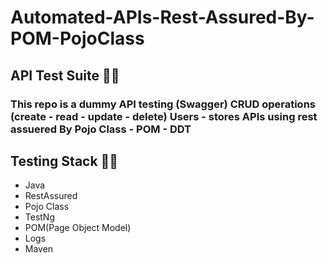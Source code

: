 # Automated-APIs-Rest-Assured-By-POM-PojoClass
 <h2> API Test Suite 🚀🚀 </h2>

<h3>This repo is a dummy API testing (Swagger) CRUD operations (create - read - update - delete) Users - stores APIs using rest assuered By Pojo Class - POM - DDT</h3>

<h2> Testing Stack 🚀🚀 </h2>

- Java
- RestAssured
- Pojo Class
- TestNg
- POM(Page Object Model)
- Logs
- Maven




